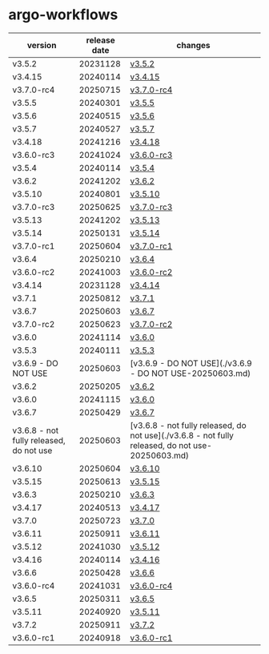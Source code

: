 # argo-workflows	


|version|release date|changes|
|---|---|---|
|v3.5.2|20231128|[v3.5.2](./v3.5.2-20231128.md)|
|v3.4.15|20240114|[v3.4.15](./v3.4.15-20240114.md)|
|v3.7.0-rc4|20250715|[v3.7.0-rc4](./v3.7.0-rc4-20250715.md)|
|v3.5.5|20240301|[v3.5.5](./v3.5.5-20240301.md)|
|v3.5.6|20240515|[v3.5.6](./v3.5.6-20240515.md)|
|v3.5.7|20240527|[v3.5.7](./v3.5.7-20240527.md)|
|v3.4.18|20241216|[v3.4.18](./v3.4.18-20241216.md)|
|v3.6.0-rc3|20241024|[v3.6.0-rc3](./v3.6.0-rc3-20241024.md)|
|v3.5.4|20240114|[v3.5.4](./v3.5.4-20240114.md)|
|v3.6.2|20241202|[v3.6.2](./v3.6.2-20241202.md)|
|v3.5.10|20240801|[v3.5.10](./v3.5.10-20240801.md)|
|v3.7.0-rc3|20250625|[v3.7.0-rc3](./v3.7.0-rc3-20250625.md)|
|v3.5.13|20241202|[v3.5.13](./v3.5.13-20241202.md)|
|v3.5.14|20250131|[v3.5.14](./v3.5.14-20250131.md)|
|v3.7.0-rc1|20250604|[v3.7.0-rc1](./v3.7.0-rc1-20250604.md)|
|v3.6.4|20250210|[v3.6.4](./v3.6.4-20250210.md)|
|v3.6.0-rc2|20241003|[v3.6.0-rc2](./v3.6.0-rc2-20241003.md)|
|v3.4.14|20231128|[v3.4.14](./v3.4.14-20231128.md)|
|v3.7.1|20250812|[v3.7.1](./v3.7.1-20250812.md)|
|v3.6.7|20250603|[v3.6.7](./v3.6.7-20250603.md)|
|v3.7.0-rc2|20250623|[v3.7.0-rc2](./v3.7.0-rc2-20250623.md)|
|v3.6.0|20241114|[v3.6.0](./v3.6.0-20241114.md)|
|v3.5.3|20240111|[v3.5.3](./v3.5.3-20240111.md)|
|v3.6.9 - DO NOT USE|20250603|[v3.6.9 - DO NOT USE](./v3.6.9 - DO NOT USE-20250603.md)|
|v3.6.2|20250205|[v3.6.2](./v3.6.2-20250205.md)|
|v3.6.0|20241115|[v3.6.0](./v3.6.0-20241115.md)|
|v3.6.7|20250429|[v3.6.7](./v3.6.7-20250429.md)|
|v3.6.8 - not fully released, do not use|20250603|[v3.6.8 - not fully released, do not use](./v3.6.8 - not fully released, do not use-20250603.md)|
|v3.6.10|20250604|[v3.6.10](./v3.6.10-20250604.md)|
|v3.5.15|20250613|[v3.5.15](./v3.5.15-20250613.md)|
|v3.6.3|20250210|[v3.6.3](./v3.6.3-20250210.md)|
|v3.4.17|20240513|[v3.4.17](./v3.4.17-20240513.md)|
|v3.7.0|20250723|[v3.7.0](./v3.7.0-20250723.md)|
|v3.6.11|20250911|[v3.6.11](./v3.6.11-20250911.md)|
|v3.5.12|20241030|[v3.5.12](./v3.5.12-20241030.md)|
|v3.4.16|20240114|[v3.4.16](./v3.4.16-20240114.md)|
|v3.6.6|20250428|[v3.6.6](./v3.6.6-20250428.md)|
|v3.6.0-rc4|20241031|[v3.6.0-rc4](./v3.6.0-rc4-20241031.md)|
|v3.6.5|20250311|[v3.6.5](./v3.6.5-20250311.md)|
|v3.5.11|20240920|[v3.5.11](./v3.5.11-20240920.md)|
|v3.7.2|20250911|[v3.7.2](./v3.7.2-20250911.md)|
|v3.6.0-rc1|20240918|[v3.6.0-rc1](./v3.6.0-rc1-20240918.md)|

